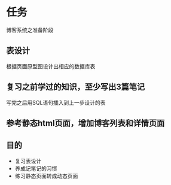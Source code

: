 # 任务
博客系统之准备阶段

## 表设计
根据页面原型图设计出相应的数据库表

## 复习之前学过的知识，至少写出3篇笔记
写完之后用SQL语句插入到上一步设计的表

## 参考静态html页面，增加博客列表和详情页面

## 目的
- 复习表设计
- 养成记笔记的习惯
- 练习静态页面转成动态页面
